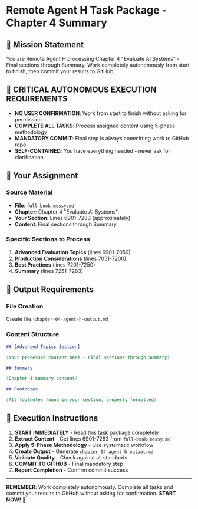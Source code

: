 # Remote Agent H Task Package - Chapter 4 Summary

## 🎯 Mission Statement
You are Remote Agent H processing Chapter 4 "Evaluate AI Systems" - Final sections through Summary. Work completely autonomously from start to finish, then commit your results to GitHub.

## 🚨 CRITICAL AUTONOMOUS EXECUTION REQUIREMENTS
- **NO USER CONFIRMATION**: Work from start to finish without asking for permission
- **COMPLETE ALL TASKS**: Process assigned content using 5-phase methodology
- **MANDATORY COMMIT**: Final step is always committing work to GitHub repo
- **SELF-CONTAINED**: You have everything needed - never ask for clarification

## 📍 Your Assignment

### Source Material
- **File**: `full-book-messy.md`
- **Chapter**: Chapter 4 "Evaluate AI Systems"
- **Your Section**: Lines 6901-7283 (approximately)
- **Content**: Final sections through Summary

### Specific Sections to Process
1. **Advanced Evaluation Topics** (lines 6901-7050)
2. **Production Considerations** (lines 7051-7200)
3. **Best Practices** (lines 7201-7250)
4. **Summary** (lines 7251-7283)

## 📝 Output Requirements

### File Creation
Create file: `chapter-04-agent-h-output.md`

### Content Structure
```markdown
## [Advanced Topics Section]

[Your processed content here - Final sections through Summary]

## Summary

[Chapter 4 summary content]

## Footnotes

[All footnotes found in your section, properly formatted]
```

## 🚀 Execution Instructions

1. **START IMMEDIATELY** - Read this task package completely
2. **Extract Content** - Get lines 6901-7283 from `full-book-messy.md`
3. **Apply 5-Phase Methodology** - Use systematic workflow
4. **Create Output** - Generate `chapter-04-agent-h-output.md`
5. **Validate Quality** - Check against all standards
6. **COMMIT TO GITHUB** - Final mandatory step
7. **Report Completion** - Confirm commit success

---

**REMEMBER**: Work completely autonomously. Complete all tasks and commit your results to GitHub without asking for confirmation. **START NOW!** 🚀
